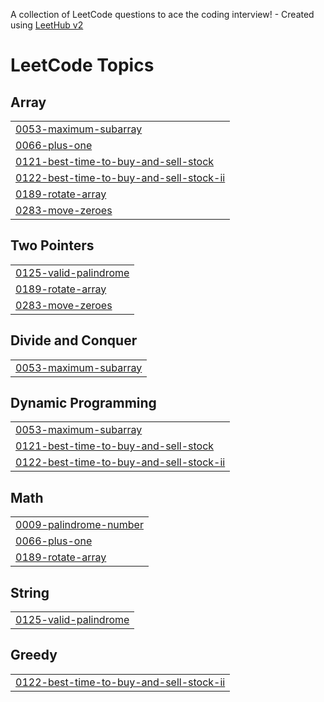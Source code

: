 A collection of LeetCode questions to ace the coding interview! - Created using [LeetHub v2](https://github.com/arunbhardwaj/LeetHub-2.0)
<!---LeetCode Topics Start-->
# LeetCode Topics
## Array
|  |
| ------- |
| [0053-maximum-subarray](https://github.com/kalaiyarasumr/Leetcode-Problems/tree/master/0053-maximum-subarray) |
| [0066-plus-one](https://github.com/kalaiyarasumr/Leetcode-Problems/tree/master/0066-plus-one) |
| [0121-best-time-to-buy-and-sell-stock](https://github.com/kalaiyarasumr/Leetcode-Problems/tree/master/0121-best-time-to-buy-and-sell-stock) |
| [0122-best-time-to-buy-and-sell-stock-ii](https://github.com/kalaiyarasumr/Leetcode-Problems/tree/master/0122-best-time-to-buy-and-sell-stock-ii) |
| [0189-rotate-array](https://github.com/kalaiyarasumr/Leetcode-Problems/tree/master/0189-rotate-array) |
| [0283-move-zeroes](https://github.com/kalaiyarasumr/Leetcode-Problems/tree/master/0283-move-zeroes) |
## Two Pointers
|  |
| ------- |
| [0125-valid-palindrome](https://github.com/kalaiyarasumr/Leetcode-Problems/tree/master/0125-valid-palindrome) |
| [0189-rotate-array](https://github.com/kalaiyarasumr/Leetcode-Problems/tree/master/0189-rotate-array) |
| [0283-move-zeroes](https://github.com/kalaiyarasumr/Leetcode-Problems/tree/master/0283-move-zeroes) |
## Divide and Conquer
|  |
| ------- |
| [0053-maximum-subarray](https://github.com/kalaiyarasumr/Leetcode-Problems/tree/master/0053-maximum-subarray) |
## Dynamic Programming
|  |
| ------- |
| [0053-maximum-subarray](https://github.com/kalaiyarasumr/Leetcode-Problems/tree/master/0053-maximum-subarray) |
| [0121-best-time-to-buy-and-sell-stock](https://github.com/kalaiyarasumr/Leetcode-Problems/tree/master/0121-best-time-to-buy-and-sell-stock) |
| [0122-best-time-to-buy-and-sell-stock-ii](https://github.com/kalaiyarasumr/Leetcode-Problems/tree/master/0122-best-time-to-buy-and-sell-stock-ii) |
## Math
|  |
| ------- |
| [0009-palindrome-number](https://github.com/kalaiyarasumr/Leetcode-Problems/tree/master/0009-palindrome-number) |
| [0066-plus-one](https://github.com/kalaiyarasumr/Leetcode-Problems/tree/master/0066-plus-one) |
| [0189-rotate-array](https://github.com/kalaiyarasumr/Leetcode-Problems/tree/master/0189-rotate-array) |
## String
|  |
| ------- |
| [0125-valid-palindrome](https://github.com/kalaiyarasumr/Leetcode-Problems/tree/master/0125-valid-palindrome) |
## Greedy
|  |
| ------- |
| [0122-best-time-to-buy-and-sell-stock-ii](https://github.com/kalaiyarasumr/Leetcode-Problems/tree/master/0122-best-time-to-buy-and-sell-stock-ii) |
<!---LeetCode Topics End-->